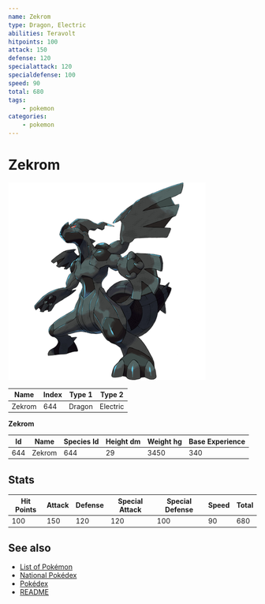 ```yaml
---
name: Zekrom
type: Dragon, Electric
abilities: Teravolt
hitpoints: 100
attack: 150
defense: 120
specialattack: 120
specialdefense: 100
speed: 90
total: 680
tags:
    - pokemon
categories:
    - pokemon
---
```


# Zekrom


![Zekrom](images/644.png)

| **Name** | **Index** | **Type 1** | **Type 2** |
|----|----|----|----|
| Zekrom | 644 | Dragon | Electric  |

**Zekrom** 




| **Id** | **Name** | **Species Id** | **Height dm** | **Weight hg** | **Base Experience** |
|--------|----------|----------------|------------|------------|---------------------|
| 644 | Zekrom | 644 | 29 | 3450 | 340 |



## Stats

| **Hit Points** | **Attack** | **Defense** | **Special Attack** | **Special Defense** | **Speed** | **Total** |
|----------------|------------|-------------|--------------------|---------------------|-----------|-----------|
| 100 | 150 | 120 | 120 | 100 | 90 | 680 |

## See also

- [List of Pokémon](../pokemon.md)
- [National Pokédex](../national_pokedex.md)
- [Pokédex](../pokedex.md)
- [README](../README.md)
